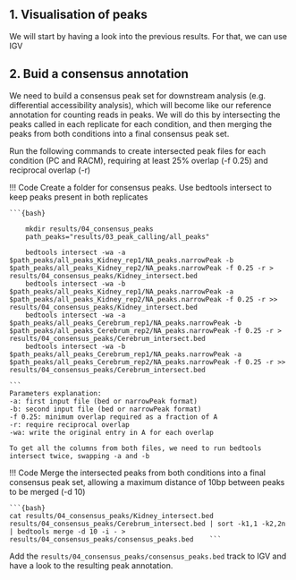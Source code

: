## 1. Visualisation of peaks

We will start by having a look into the previous results. For that, we can use IGV

## 2. Buid a consensus annotation

We need to build a consensus peak set for downstream analysis (e.g. differential accessibility analysis), which will become like our reference annotation for counting reads in peaks.
We will do this by intersecting the peaks called in each replicate for each condition, and then merging the peaks from both conditions into a final consensus peak set.

Run the following commands to create intersected peak files for each condition (PC and RACM), requiring at least 25% overlap (-f 0.25) and reciprocal overlap (-r)

!!! Code
    Create a folder for consensus peaks. Use bedtools intersect to keep peaks present in both replicates

    ```{bash}
 
        mkdir results/04_consensus_peaks
        path_peaks="results/03_peak_calling/all_peaks"

        bedtools intersect -wa -a $path_peaks/all_peaks_Kidney_rep1/NA_peaks.narrowPeak -b $path_peaks/all_peaks_Kidney_rep2/NA_peaks.narrowPeak -f 0.25 -r > results/04_consensus_peaks/Kidney_intersect.bed
        bedtools intersect -wa -b $path_peaks/all_peaks_Kidney_rep1/NA_peaks.narrowPeak -a $path_peaks/all_peaks_Kidney_rep2/NA_peaks.narrowPeak -f 0.25 -r >> results/04_consensus_peaks/Kidney_intersect.bed
        bedtools intersect -wa -a $path_peaks/all_peaks_Cerebrum_rep1/NA_peaks.narrowPeak -b $path_peaks/all_peaks_Cerebrum_rep2/NA_peaks.narrowPeak -f 0.25 -r > results/04_consensus_peaks/Cerebrum_intersect.bed
        bedtools intersect -wa -b $path_peaks/all_peaks_Cerebrum_rep1/NA_peaks.narrowPeak -a $path_peaks/all_peaks_Cerebrum_rep2/NA_peaks.narrowPeak -f 0.25 -r >> results/04_consensus_peaks/Cerebrum_intersect.bed

    ```
    Parameters explanation:  
    -a: first input file (bed or narrowPeak format)  
    -b: second input file (bed or narrowPeak format)  
    -f 0.25: minimum overlap required as a fraction of A  
    -r: require reciprocal overlap  
    -wa: write the original entry in A for each overlap  

    To get all the columns from both files, we need to run bedtools intersect twice, swapping -a and -b


!!! Code 
    Merge the intersected peaks from both conditions into a final consensus peak set, allowing a maximum distance of 10bp between peaks to be merged (-d 10)

    ```{bash}
    cat results/04_consensus_peaks/Kidney_intersect.bed results/04_consensus_peaks/Cerebrum_intersect.bed | sort -k1,1 -k2,2n | bedtools merge -d 10 -i - > results/04_consensus_peaks/consensus_peaks.bed    ```


Add the `results/04_consensus_peaks/consensus_peaks.bed` track to IGV and have a look to the resulting peak annotation. 